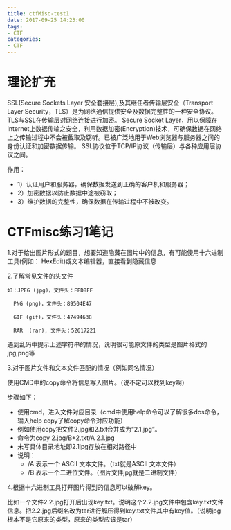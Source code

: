 ```yaml
---
title: ctfMisc-test1
date: 2017-09-25 14:23:00
tags:
- CTF
categories:
- CTF
---
```


# 理论扩充
SSL(Secure Sockets Layer 安全套接层),及其继任者传输层安全（Transport Layer Security，TLS）是为网络通信提供安全及数据完整性的一种安全协议。TLS与SSL在传输层对网络连接进行加密。
Secure Socket Layer，用以保障在Internet上数据传输之安全，利用数据加密(Encryption)技术，可确保数据在网络上之传输过程中不会被截取及窃听。已被广泛地用于Web浏览器与服务器之间的身份认证和加密数据传输。
SSL协议位于TCP/IP协议（传输层）与各种应用层协议之间。

作用：

- 1）认证用户和服务器，确保数据发送到正确的客户机和服务器；
- 2）加密数据以防止数据中途被窃取；
- 3）维护数据的完整性，确保数据在传输过程中不被改变。

# CTFmisc练习1笔记
1.对于给出图片形式的题目，想要知道隐藏在图片中的信息，有可能使用十六进制工具(例如： HexEdit)或文本编辑器，直接看到隐藏信息

2.了解常见文件的头文件

	如：JPEG (jpg)，文件头：FFD8FF 

      PNG (png)，文件头：89504E47

      GIF (gif)，文件头：47494638

      RAR  (rar), 文件头：52617221
遇到乱码中提示上述字符串的情况，说明很可能原文件的类型是图片格式的jpg,png等

3.对于图片文件和文本文件匹配的情况（例如同名情况）

使用CMD中的copy命令将信息写入图片。（说不定可以找到key啊）

步骤如下：

- 使用cmd，进入文件对应目录（cmd中使用help命令可以了解很多dos命令，输入help copy了解copy命令对应功能）
- 例如使用copy把文件2.jpg和2.txt合并成为“2.1.jpg”。
- 命令为copy 2.jpg/B+2.txt/A 2.1.jpg
- 未写具体目录地址即2.1jpg存放在相对路径中
- 说明：
	- /A   表示一个 ASCII 文本文件。（txt就是ASCII 文本文件）
	- /B   表示一个二进位文件。（图片文件jpg就是二进制文件）

4.根据十六进制工具打开图片得到的信息可以破解key。

比如一个文件2.2.jpg打开后出现key.txt。说明这个2.2.jpg文件中包含key.txt文件信息。把2.2.jpg后缀名改为tar进行解压得到key.txt文件其中有key值。（说明jpg根本不是它原来的类型，原来的类型应该是tar）